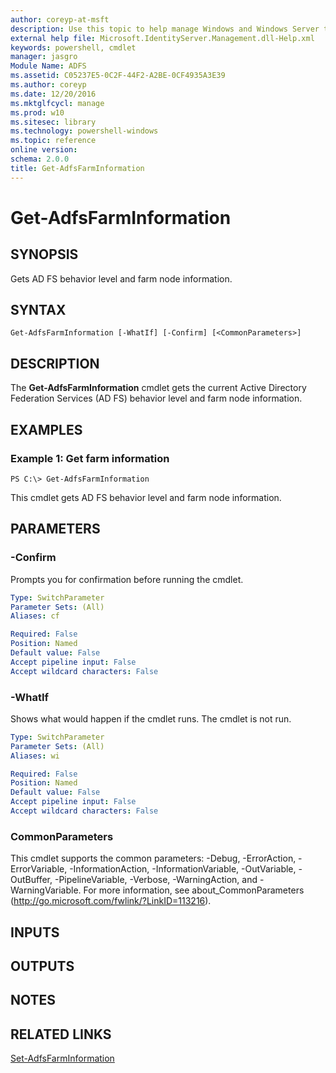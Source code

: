 ```yaml
---
author: coreyp-at-msft
description: Use this topic to help manage Windows and Windows Server technologies with Windows PowerShell.
external help file: Microsoft.IdentityServer.Management.dll-Help.xml
keywords: powershell, cmdlet
manager: jasgro
Module Name: ADFS
ms.assetid: C05237E5-0C2F-44F2-A2BE-0CF4935A3E39
ms.author: coreyp
ms.date: 12/20/2016
ms.mktglfcycl: manage
ms.prod: w10
ms.sitesec: library
ms.technology: powershell-windows
ms.topic: reference
online version: 
schema: 2.0.0
title: Get-AdfsFarmInformation
---
```


# Get-AdfsFarmInformation

## SYNOPSIS
Gets AD FS behavior level and farm node information.

## SYNTAX

```
Get-AdfsFarmInformation [-WhatIf] [-Confirm] [<CommonParameters>]
```

## DESCRIPTION
The **Get-AdfsFarmInformation** cmdlet gets the current Active Directory Federation Services (AD FS) behavior level and farm node information.

## EXAMPLES

### Example 1: Get farm information
```
PS C:\> Get-AdfsFarmInformation
```

This cmdlet gets AD FS behavior level and farm node information.

## PARAMETERS

### -Confirm
Prompts you for confirmation before running the cmdlet.

```yaml
Type: SwitchParameter
Parameter Sets: (All)
Aliases: cf

Required: False
Position: Named
Default value: False
Accept pipeline input: False
Accept wildcard characters: False
```

### -WhatIf
Shows what would happen if the cmdlet runs.
The cmdlet is not run.

```yaml
Type: SwitchParameter
Parameter Sets: (All)
Aliases: wi

Required: False
Position: Named
Default value: False
Accept pipeline input: False
Accept wildcard characters: False
```

### CommonParameters
This cmdlet supports the common parameters: -Debug, -ErrorAction, -ErrorVariable, -InformationAction, -InformationVariable, -OutVariable, -OutBuffer, -PipelineVariable, -Verbose, -WarningAction, and -WarningVariable. For more information, see about_CommonParameters (http://go.microsoft.com/fwlink/?LinkID=113216).

## INPUTS

## OUTPUTS

## NOTES

## RELATED LINKS

[Set-AdfsFarmInformation](./Set-AdfsFarmInformation.md)

